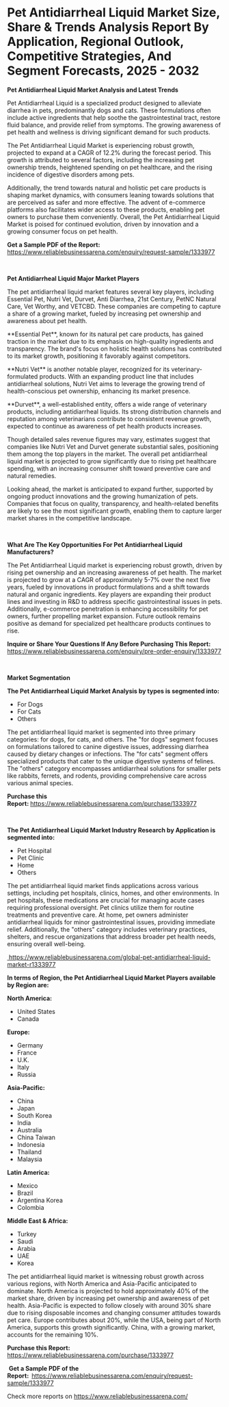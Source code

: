 <p><h1>Pet Antidiarrheal Liquid Market Size, Share & Trends Analysis Report By Application, Regional Outlook, Competitive Strategies, And Segment Forecasts, 2025 - 2032</h1></p><p><strong>Pet Antidiarrheal Liquid Market Analysis and Latest Trends</strong></p>
<p><p>Pet Antidiarrheal Liquid is a specialized product designed to alleviate diarrhea in pets, predominantly dogs and cats. These formulations often include active ingredients that help soothe the gastrointestinal tract, restore fluid balance, and provide relief from symptoms. The growing awareness of pet health and wellness is driving significant demand for such products.</p><p>The Pet Antidiarrheal Liquid Market is experiencing robust growth, projected to expand at a CAGR of 12.2% during the forecast period. This growth is attributed to several factors, including the increasing pet ownership trends, heightened spending on pet healthcare, and the rising incidence of digestive disorders among pets. </p><p>Additionally, the trend towards natural and holistic pet care products is shaping market dynamics, with consumers leaning towards solutions that are perceived as safer and more effective. The advent of e-commerce platforms also facilitates wider access to these products, enabling pet owners to purchase them conveniently. Overall, the Pet Antidiarrheal Liquid Market is poised for continued evolution, driven by innovation and a growing consumer focus on pet health.</p></p>
<p><strong>Get a Sample PDF of the Report:&nbsp;</strong> <a href="https://www.reliablebusinessarena.com/enquiry/request-sample/1333977?utm_campaign=1990&utm_medium=2&utm_source=Github&utm_content=ia&utm_term=24032025&utm_id=pet-antidiarrheal-liquid">https://www.reliablebusinessarena.com/enquiry/request-sample/1333977</a></p>
<p>&nbsp;</p>
<p><strong>Pet Antidiarrheal Liquid Major Market Players</strong></p>
<p><p>The pet antidiarrheal liquid market features several key players, including Essential Pet, Nutri Vet, Durvet, Anti Diarrhea, 21st Century, PetNC Natural Care, Vet Worthy, and VETCBD. These companies are competing to capture a share of a growing market, fueled by increasing pet ownership and awareness about pet health.</p><p>**Essential Pet**, known for its natural pet care products, has gained traction in the market due to its emphasis on high-quality ingredients and transparency. The brand's focus on holistic health solutions has contributed to its market growth, positioning it favorably against competitors.</p><p>**Nutri Vet** is another notable player, recognized for its veterinary-formulated products. With an expanding product line that includes antidiarrheal solutions, Nutri Vet aims to leverage the growing trend of health-conscious pet ownership, enhancing its market presence.</p><p>**Durvet**, a well-established entity, offers a wide range of veterinary products, including antidiarrheal liquids. Its strong distribution channels and reputation among veterinarians contribute to consistent revenue growth, expected to continue as awareness of pet health products increases.</p><p>Though detailed sales revenue figures may vary, estimates suggest that companies like Nutri Vet and Durvet generate substantial sales, positioning them among the top players in the market. The overall pet antidiarrheal liquid market is projected to grow significantly due to rising pet healthcare spending, with an increasing consumer shift toward preventive care and natural remedies.</p><p>Looking ahead, the market is anticipated to expand further, supported by ongoing product innovations and the growing humanization of pets. Companies that focus on quality, transparency, and health-related benefits are likely to see the most significant growth, enabling them to capture larger market shares in the competitive landscape.</p></p>
<p>&nbsp;</p>
<p><strong>What Are The Key Opportunities For Pet Antidiarrheal Liquid Manufacturers?</strong></p>
<p><p>The Pet Antidiarrheal Liquid market is experiencing robust growth, driven by rising pet ownership and an increasing awareness of pet health. The market is projected to grow at a CAGR of approximately 5-7% over the next five years, fueled by innovations in product formulations and a shift towards natural and organic ingredients. Key players are expanding their product lines and investing in R&D to address specific gastrointestinal issues in pets. Additionally, e-commerce penetration is enhancing accessibility for pet owners, further propelling market expansion. Future outlook remains positive as demand for specialized pet healthcare products continues to rise.</p></p>
<p><strong>Inquire or Share Your Questions If Any Before Purchasing This Report:</strong> <a href="https://www.reliablebusinessarena.com/enquiry/pre-order-enquiry/1333977?utm_campaign=1990&utm_medium=2&utm_source=Github&utm_content=ia&utm_term=24032025&utm_id=pet-antidiarrheal-liquid">https://www.reliablebusinessarena.com/enquiry/pre-order-enquiry/1333977</a></p>
<p>&nbsp;</p>
<p><strong>Market Segmentation</strong></p>
<p><strong>The Pet Antidiarrheal Liquid Market Analysis by types is segmented into:</strong></p>
<p><ul><li>For Dogs</li><li>For Cats</li><li>Others</li></ul></p>
<p><p>The pet antidiarrheal liquid market is segmented into three primary categories: for dogs, for cats, and others. The "for dogs" segment focuses on formulations tailored to canine digestive issues, addressing diarrhea caused by dietary changes or infections. The "for cats" segment offers specialized products that cater to the unique digestive systems of felines. The "others" category encompasses antidiarrheal solutions for smaller pets like rabbits, ferrets, and rodents, providing comprehensive care across various animal species.</p></p>
<p><strong>Purchase this Report:&nbsp;</strong><a href="https://www.reliablebusinessarena.com/purchase/1333977?utm_campaign=1990&utm_medium=2&utm_source=Github&utm_content=ia&utm_term=24032025&utm_id=pet-antidiarrheal-liquid">https://www.reliablebusinessarena.com/purchase/1333977</a></p>
<p>&nbsp;</p>
<p><strong>The Pet Antidiarrheal Liquid Market Industry Research by Application is segmented into:</strong></p>
<p><ul><li>Pet Hospital</li><li>Pet Clinic</li><li>Home</li><li>Others</li></ul></p>
<p><p>The pet antidiarrheal liquid market finds applications across various settings, including pet hospitals, clinics, homes, and other environments. In pet hospitals, these medications are crucial for managing acute cases requiring professional oversight. Pet clinics utilize them for routine treatments and preventive care. At home, pet owners administer antidiarrheal liquids for minor gastrointestinal issues, providing immediate relief. Additionally, the "others" category includes veterinary practices, shelters, and rescue organizations that address broader pet health needs, ensuring overall well-being.</p></p>
<p><a href="https://www.reliablebusinessarena.com/global-pet-antidiarrheal-liquid-market-r1333977?utm_campaign=1990&utm_medium=2&utm_source=Github&utm_content=ia&utm_term=24032025&utm_id=pet-antidiarrheal-liquid">&nbsp;https://www.reliablebusinessarena.com/global-pet-antidiarrheal-liquid-market-r1333977</a></p>
<p><strong>In terms of Region, the Pet Antidiarrheal Liquid Market Players available by Region are:</strong></p>
<p>
    <p> <strong> North America: </strong>
        <ul>
            <li>United States</li>
            <li>Canada</li>
        </ul>
        </p> 
    <p> <strong> Europe: </strong>
        <ul>
            <li>Germany</li>
            <li>France</li>
            <li>U.K.</li>
            <li>Italy</li>
            <li>Russia</li>
        </ul>
        </p> 
    <p> <strong> Asia-Pacific: </strong>
        <ul>
            <li>China</li>
            <li>Japan</li>
            <li>South Korea</li>
            <li>India</li>
            <li>Australia</li>
            <li>China Taiwan</li>
            <li>Indonesia</li>
            <li>Thailand</li>
            <li>Malaysia</li>
        </ul>
        </p> 
    <p> <strong> Latin America: </strong>
        <ul>
            <li>Mexico</li>
            <li>Brazil</li>
            <li>Argentina Korea</li>
            <li>Colombia</li>
        </ul>
        </p> 
    <p> <strong> Middle East & Africa: </strong>
        <ul>
            <li>Turkey</li>
            <li>Saudi</li>
            <li>Arabia</li>
            <li>UAE</li>
            <li>Korea</li>
        </ul>
    </p>
    </p>
<p><p>The pet antidiarrheal liquid market is witnessing robust growth across various regions, with North America and Asia-Pacific anticipated to dominate. North America is projected to hold approximately 40% of the market share, driven by increasing pet ownership and awareness of pet health. Asia-Pacific is expected to follow closely with around 30% share due to rising disposable incomes and changing consumer attitudes towards pet care. Europe contributes about 20%, while the USA, being part of North America, supports this growth significantly. China, with a growing market, accounts for the remaining 10%.</p></p>
<p><strong>Purchase this Report: </strong><a href="https://www.reliablebusinessarena.com/purchase/1333977?utm_campaign=1990&utm_medium=2&utm_source=Github&utm_content=ia&utm_term=24032025&utm_id=pet-antidiarrheal-liquid">https://www.reliablebusinessarena.com/purchase/1333977</a></p>
<p>&nbsp;<strong>Get a Sample PDF of the Report:&nbsp;&nbsp;</strong><a href="https://www.reliablebusinessarena.com/enquiry/request-sample/1333977?utm_campaign=1990&utm_medium=2&utm_source=Github&utm_content=ia&utm_term=24032025&utm_id=pet-antidiarrheal-liquid">https://www.reliablebusinessarena.com/enquiry/request-sample/1333977</a></p>
<p><strong></strong></p>
<p>Check more reports on <a href="https://www.reliablebusinessarena.com/?utm_campaign=1990&utm_medium=2&utm_source=Github&utm_content=ia&utm_term=24032025&utm_id=pet-antidiarrheal-liquid">https://www.reliablebusinessarena.com/</a></p>